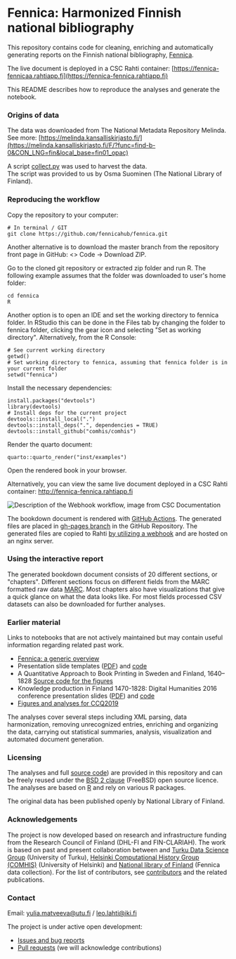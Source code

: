 Fennica: Harmonized Finnish national bibliography
============================================

This repository contains code for cleaning, enriching and automatically generating reports on the Finnish national bibliography, [Fennica](https://www.kansalliskirjasto.fi/fi/palvelut/fennica-suomen-kansallisbibliografia). 

The live document is deployed in a CSC Rahti container:
[https://fennica-fennicaa.rahtiapp.fi](https://fennica-fennica.rahtiapp.fi)

This README describes how to reproduce the analyses and generate the notebook.

### Origins of data
The data was downloaded from The National Metadata Repository Melinda. 
See more: [https://melinda.kansalliskirjasto.fi/](https://melinda.kansalliskirjasto.fi/F/?func=find-b-0&CON_LNG=fin&local_base=fin01_opac)

A script [collect.py](https://github.com/fennicahub/fennica/blob/master/collect.py) was used to harvest the data.  
The script was provided to us by Osma Suominen (The National Library of Finland).


### Reproducing the workflow

Copy the repository to your computer:

```
# In terminal / GIT
git clone https://github.com/fennicahub/fennica.git
```

Another alternative is to download the master branch from the repository front page in GitHub: <> Code -> Download ZIP.

Go to the cloned git repository or extracted zip folder and run R. The following example assumes that the folder was downloaded to user's home folder:

```
cd fennica
R
```

Another option is to open an IDE and set the working directory to fennica folder. In RStudio this can be done in the Files tab by changing the folder to fennica folder, clicking the gear icon and selecting "Set as working directory". Alternatively, from the R Console:

```{r}
# See current working directory
getwd()
# Set working directory to fennica, assuming that fennica folder is in your current folder
setwd("fennica")
```

Install the necessary dependencies:

```{r}
install.packages("devtools")
library(devtools)
# Install deps for the current project
devtools::install_local(".")
devtools::install_deps(".", dependencies = TRUE)
devtools::install_github("comhis/comhis")
```

Render the quarto document:

```
quarto::quarto_render("inst/examples")
```

Open the rendered book in your browser. 

Alternatively, you can view the same live document deployed in a CSC Rahti container: http://fennica-fennica.rahtiapp.fi

![Description of the Webhook workflow, image from CSC Documentation](man/figures/trigger.drawio.jpeg)

The bookdown document is rendered with [GitHub Actions](https://github.com/fennicahub/fennica/blob/master/.github/workflows/fennica.yml). The generated files are placed in [gh-pages branch](https://github.com/fennicahub/fennica/blob/master/.github/workflows/static.yml) in the GitHub Repository. The generated files are copied to Rahti [by utilizing a webhook](https://docs.csc.fi/cloud/rahti/tutorials/webhooks/) and are hosted on an nginx server.

### Using the interactive report

The generated bookdown document consists of 20 different sections, or "chapters". Different sections focus on different fields from the MARC formatted raw data [MARC](https://marc21.kansalliskirjasto.fi). Most chapters also have visualizations that give a quick glance on what the data looks like. For most fields processed CSV datasets can also be downloaded for further analyses.

### Earlier material

Links to notebooks that are not actively maintained but may contain useful information regarding related past work.

 * [Fennica: a generic overview](https://github.com/fennicahub/fennica/blob/master/inst/examples/overview.md)
 * Presentation slide templates ([PDF](https://github.com/fennicahub/fennica/blob/master/inst/examples/slidetemplates.pdf)) and [code](https://github.com/fennicahub/fennica/blob/master/inst/examples/slidetemplates.Rmd)
 * A Quantitative Approach to Book Printing in Sweden and Finland, 1640–1828 [Source code for the figures](https://github.com/fennicahub/fennica/blob/master/inst/examples/201808-HistoricalMethods-Figures.Rmd)
 * Knowledge production in Finland 1470-1828: Digital Humanities 2016 conference presentation slides ([PDF](https://github.com/fennicahub/fennica/blob/master/inst/examples/20160715-Krakow-Fennica.pdf)) and [code](https://github.com/COMHIS/fennica/blob/master/inst/examples/20160715-Krakow-Fennica.Rmd)
 * [Figures and analyses for CCQ2019](https://gitlab.com/COMHIS/CCQ2018/blob/master/Figures.pdf)

The analyses cover several steps including XML parsing, data harmonization, removing unrecognized entries, enriching and organizing the data, carrying out statistical summaries, analysis, visualization and automated document generation.

### Licensing

The analyses and full [source code](https://github.com/fennicahub/fennica/blob/master/inst/examples/main.R)) are provided in this repository and can be freely reused under the [BSD 2 clause](https://opensource.org/licenses/BSD-2-Clause) (FreeBSD) open source licence. The analyses are based on [R](http://r-project.org) and rely on various R packages.

The original data has been published openly by National Library of Finland.


### Acknowledgements

The project is now developed based on research and infrastructure funding from the Research Council of Finland (DHL-FI and FIN-CLARIAH). The work is based on past and present collaboration between and [Turku Data Science Group](http://datascience.utu.fi) (University of Turku), [Helsinki Computational History Group (COMHIS)](http://comhis.github.io/) (University of Helsinki) and [National library of Finland](https://www.kansalliskirjasto.fi/en/) (Fennica data collection). For the list of contributors, see [contributors](https://github.com/fennicahub/fennica/graphs/contributors) and the related publications.



### Contact

Email: yulia.matveeva@utu.fi / leo.lahti@iki.fi

The project is under active open development:

  * [Issues and bug reports](https://github.com/fennicahub/fennica/issues)
  * [Pull requests](https://github.com/fennicahub/fennica/pulls) (we will acknowledge contributions)
